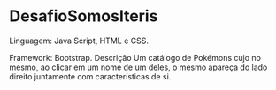 # DesafioSomosIteris

Linguagem: Java Script, HTML e CSS.

Framework: Bootstrap.
Descrição
Um catálogo de Pokémons cujo no mesmo, ao clicar em um nome de um deles, o mesmo apareça do lado direito juntamente com características de si.
